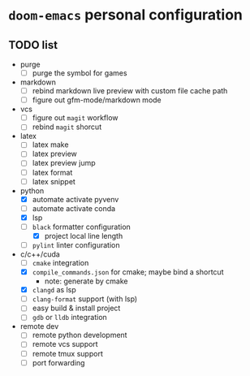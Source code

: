 # ```doom-emacs``` personal configuration #

## TODO list ##

+ purge
  + [ ] purge the symbol for games
+ markdown
  + [ ] rebind markdown live preview with custom file cache path
  + [ ] figure out gfm-mode/markdown mode
+ vcs
  + [ ] figure out ```magit``` workflow
  + [ ] rebind ```magit``` shorcut
+ latex
  + [ ] latex make 
  + [ ] latex preview
  + [ ] latex preview jump
  + [ ] latex format
  + [ ] latex snippet
+ python
  + [x] automate activate pyvenv
  + [ ] automate activate conda
  + [x] lsp
  + [ ] ```black``` formatter configuration
    + [x] project local line length
  + [ ] ```pylint``` linter configuration
+ c/c++/cuda
  + [ ] ```cmake``` integration
  + [x] ```compile_commands.json``` for cmake; maybe bind a shortcut
    + note: generate by cmake
  + [x] ```clangd``` as lsp
  + [ ] ```clang-format``` support (with lsp)
  + [ ] easy build & install project
  + [ ] ```gdb``` or ```lldb``` integration
+ remote dev
  + [ ] remote python development
  + [ ] remote vcs support
  + [ ] remote tmux support
  + [ ] port forwarding
